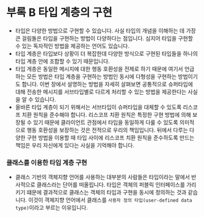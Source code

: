# 부록 B 타입 계층의 구현

- 타입은 다양한 방법으로 구현할 수 있습니다. 사실 타입의 개념을 이해하는 데 가장 큰 걸림돌은 타입을 구현하는 방법이 다양하다는 점입니다. 심지어 타입을 구현할 수 있는 독자적인 방법을 제공하는 언어도 있습니다.
- 타입 계층은 타입보다 상황이 더 복잡한데 다양한 방식으로 구현된 타입들을 하나의 타입 계층 안에 조합할 수 있기 때문입니다.
- 타입 게층은 동일한 메시지에 대한 행동 호환성을 전제로 하기 때문에 여기서 언급하는 모든 방법은 타입 계층을 구현하는 방법인 동시에 다형성을 구현하는 방법이기도 합니다. 이번 장에서 설명하는 방법을 자세히 살펴보면 공통적으로 슈퍼타입에 대해 전송한 메시지를 서브타입별로 다르게 처리할 수 있는 방법을 제공한다는 사실을 알 수 있습니다.
- 올바른 타입 계층이 되기 위해서는 서브타입이 슈퍼타입을 대체할 수 있도록 리스코프 치환 원칙을 준수해야 합니다. 리스코프 치환 원칙은 특정한 구현 방법에 의해 보장될 수 있기 때문에 클라이언트 관점에서 타입을 동일하게 다룰 수 있도록 의미적으로 행동 호환성을 보장하는 것은 전적으로 우리의 책임입니다. 뒤에서 다루는 다양한 구현 방법을 이용할 때 타입 사이에 리스코프 치환 원칙을 준수하도록 만드는 책임은 우리 자신에게 있다는 사실을 기억해야 합니다.

### 클래스를 이용한 타입 계층 구현

- 클래스 기반의 객체지향 언어를 사용하는 대부분의 사람들은 타입이라는 말에서 반사적으로 클래스라는 단어를 떠올립니다. 타입은 객체의 퍼블릭 인터페이스를 가리키기 떄문에 결과적으로 클래스는 객체의 타입과 구현을 동시에 정의하는 것과 같습니다. 이것이 객체지향 언어에서 클래스를 `사용자 정의 타입(user-defined data type)`이라고 부르는 이유입니다.
